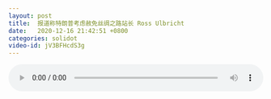 ```yaml
---
layout: post
title:  报道称特朗普考虑赦免丝绸之路站长 Ross Ulbricht
date:   2020-12-16 21:42:51 +0800
categories: solidot
video-id: jV3BFHcdS3g
---
```


<audio src="/assets/6df1251fec7f607bc2d88fee531c83d7.mp3" style="width: 100%;" controls></audio>

